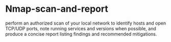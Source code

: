 # Nmap-scan-and-report
perform an authorized scan of your local network to identify hosts and open TCP/UDP ports, note running services and versions when possible, and produce a concise report listing findings and recommended mitigations.
